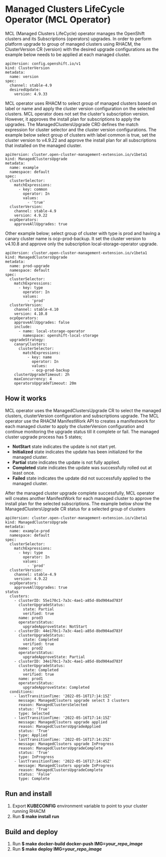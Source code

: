 # Managed Clusters LifeCycle Operator (MCL Operator)

MCL (Managed Clusters LifeCycle) operator manages the OpenShift clusters and its Subscriptions (operators) upgrades. 
In order to perform platform upgrade to group of managed clusters using RHACM, the ClusterVersion CR (version) with the desired upgrade configurations as the example below needs to be applied at each managed cluster.
```
apiVersion: config.openshift.io/v1
kind: ClusterVersion
metadata:
  name: version
spec:
  channel: stable-4.9
  desiredUpdate:
    version: 4.9.33
```
MCL operator uses RHACM to select group of managed clusters based on label or name and apply the cluster version configuration on the selected clusters.
MCL operator does not set the cluster's subscription version. However, it approves the install plan for subscriptions to apply the upgrades.
The ManagedClustersUpgrade CRD defines the match expression for cluster selector and the cluster version configurations. 
The example below select group of clusters with label common is true, set the cluster version to v4.9.22 and approve the install plan for all subscriptions that installed on the managed cluster. 

```
apiVersion: cluster.open-cluster-management-extension.io/v1beta1
kind: ManagedClustersUpgrade
metadata:
  name: example
  namespace: default
spec:
  clusterSelector:
    matchExpressions:
      - key: common
        operator: In
        values:
          - 'true'
  clusterVersion:
    channel: stable-4.9
    version: 4.9.22
  ocpOperators:
    approveAllUpgrades: true
```

Other example below; select group of cluster with type is prod and having a canary cluster name is ocp-prod-backup. It set the cluster version to v4.10.8 and approve only the subscription local-storage-operator upgrade.  
```
apiVersion: cluster.open-cluster-management-extension.io/v1beta1
kind: ManagedClustersUpgrade
metadata:
  name: prod-upgrade
  namespace: default
spec:
  clusterSelector:
    matchExpressions:
      - key: type
        operator: In
        values:
          - 'prod'
  clusterVersion:
    channel: stable-4.10
    version: 4.10.8
  ocpOperators:
    approveAllUpgrades: false
    include:
      - name: local-storage-operator
        namespace: openshift-local-storage
  upgradeStrategy:
    canaryClusters:
      clusterSelector:
        matchExpressions:
          - key: name
            operator: In
            values:
            - ocp-prod-backup
    clusterUpgradeTimeout: 2h
    maxConcurrency: 4
    operatorsUpgradeTimeout: 20m
```

## How it works

MCL operator uses the ManagedClustersUpgrade CR to select the managed clusters, clusterVersion configuration and subscriptions upgrade. 
The MCL operator use the RHACM ManifestWork API to creates a manifestwork for each managed cluster to apply the clusterVersion configuration and continue monitoring the upgrade status till it complete or fail.
The managed cluster upgrade process has 5 states;

  - **NotStart** state indicates the update is not start yet. 
  - **Initialized** state indicates the update has been initialized for the managed cluster. 
  - **Partial** state indicates the update is not fully applied.
  - **Completed** state indicates the update was successfully rolled out at least once.
  - **Failed** state indicates the update did not successfully applied to the managed cluster.

After the managed cluster upgrade complete successfully, MCL operator will creates another ManifestWork for each managed cluster to approve the install plan for the selected subscriptions. 
The example below show the ManagedClustersUpgrade CR status for a selected group of clusters

```
apiVersion: cluster.open-cluster-management-extension.io/v1beta1
kind: ManagedClustersUpgrade
metadata:
  name: example-prod
  namespace: default
spec:
  clusterSelector:
    matchExpressions:
      - key: type
        operator: In
        values:
          - 'prod'
  clusterVersion:
    channel: stable-4.9
    version: 4.9.22
  ocpOperators:
    approveAllUpgrades: true
status
  clusters:
    - clusterID: 55e170c1-7a3c-4ae1-a85d-8bd904ad783f
      clusterUpgradeStatus:
        state: Partial
        verified: true
      name: prod3
      operatorsStatus:
        upgradeApproveState: NotStart  
    - clusterID: 44e170c1-7a3c-4ae1-a85d-8bd904ad783f
      clusterUpgradeStatus:
        state: Completed
        verified: true
      name: prod2
      operatorsStatus:
        upgradeApproveState: Partial
    - clusterID: 34e170c1-7a3c-4ae1-a85d-8bd904ad783f
      clusterUpgradeStatus:
        state: Completed
        verified: true
      name: prod1
      operatorsStatus:
        upgradeApproveState: Completed
  conditions:
    - lastTransitionTime: '2022-05-16T17:14:15Z'
      message: ManagedClsuters upgrade select 3 clusters
      reason: ManagedClustersSelected
      status: 'True'
      type: Selected
    - lastTransitionTime: '2022-05-16T17:14:15Z'
      message: ManagedClsuters upgrade applied
      reason: ManagedClustersUpgradeApplied
      status: 'True'
      type: Applied
    - lastTransitionTime: '2022-05-16T17:14:25Z'
      message: ManagedClsuters upgrade InProgress
      reason: ManagedClustersUpgradeComplete
      status: 'True'
      type: InProgress
    - lastTransitionTime: '2022-05-16T17:14:45Z'
      message: ManagedClsuters upgrade InProgress
      reason: ManagedClustersUpgradeComplete
      status: 'False'
      type: Complete
```
## Run and install

1. Export **KUBECONFIG** environment variable to point to your cluster running RHACM
2. Run **$ make install run**

## Build and deploy

1. Run **$ make docker-build docker-push IMG=*your_repo_image***
2. Run **$ make deploy IMG=*your_repo_image***




